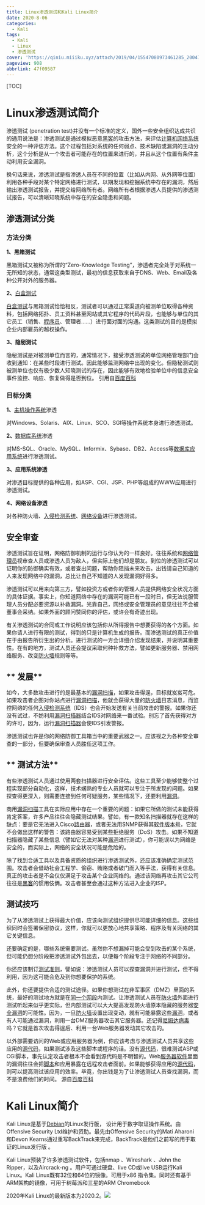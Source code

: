 ```yaml
---
title: Linux渗透测试和Kali Linux简介
date: 2020-8-06
categories:
  - Kali
tags:
  - Kali
  - Linux
  - 渗透测试
cover: 'https://qiniu.miiiku.xyz/attach/2019/04/15547080973461285_200478990.jpg'
pageview: 908
abbrlink: 47f09587
---
```


[TOC]
# Linux渗透测试简介
渗透测试 (penetration test)并没有一个标准的定义，国外一些安全组织达成共识的通用说法是：渗透测试是通过模拟恶意[黑客](https://baike.baidu.com/item/%E9%BB%91%E5%AE%A2)的攻击方法，来评估[计算机网络系统](https://baike.baidu.com/item/%E8%AE%A1%E7%AE%97%E6%9C%BA%E7%BD%91%E7%BB%9C%E7%B3%BB%E7%BB%9F)安全的一种评估方法。这个过程包括对系统的任何弱点、技术缺陷或漏洞的主动分析，这个分析是从一个攻击者可能存在的位置来进行的，并且从这个位置有条件主动利用安全漏洞。

换句话来说，渗透测试是指渗透人员在不同的位置（比如从内网、从外网等位置）利用各种手段对某个特定网络进行测试，以期发现和挖掘系统中存在的漏洞，然后输出渗透测试报告，并提交给网络所有者。网络所有者根据渗透人员提供的渗透测试报告，可以清晰知晓系统中存在的安全隐患和问题。
## **渗透测试分类**
### **方法分类**
**1、黑箱测试**

黑箱测试又被称为所谓的“Zero-Knowledge Testing”，渗透者完全处于对系统一无所知的状态，通常这类型测试，最初的信息获取来自于DNS、Web、Email及各种公开对外的服务器。

**2、**[白盒测试](https://baike.baidu.com/item/%E7%99%BD%E7%9B%92%E6%B5%8B%E8%AF%95)

[白盒测试](https://baike.baidu.com/item/%E7%99%BD%E7%9B%92%E6%B5%8B%E8%AF%95)与黑箱测试恰恰相反，测试者可以通过正常渠道向被测单位取得各种资料，包括网络拓扑、员工资料甚至网站或其它程序的代码片段，也能够与单位的其它员工（销售、[程序员](https://baike.baidu.com/item/%E7%A8%8B%E5%BA%8F%E5%91%98)、管理者……）进行面对面的沟通。这类测试的目的是模拟企业内部雇员的越权操作。

**3、隐秘测试**

隐秘测试是对被测单位而言的，通常情况下，接受渗透测试的单位网络管理部门会收到通知：在某些时段进行测试。因此能够监测网络中出现的变化。但隐秘测试则被测单位也仅有极少数人知晓测试的存在，因此能够有效地检验单位中的信息安全事件监控、响应、恢复做得是否到位。
引用自[百度百科](https://baike.baidu.com/item/%E6%B8%97%E9%80%8F%E6%B5%8B%E8%AF%95/7363639)
### **目标分类**

**1、**[主机操作系统](https://baike.baidu.com/item/%E4%B8%BB%E6%9C%BA%E6%93%8D%E4%BD%9C%E7%B3%BB%E7%BB%9F)渗透

对Windows、Solaris、AIX、Linux、SCO、SGI等操作系统本身进行渗透测试。

**2、**[数据库系统](https://baike.baidu.com/item/%E6%95%B0%E6%8D%AE%E5%BA%93%E7%B3%BB%E7%BB%9F)渗透

对MS-SQL、Oracle、MySQL、Informix、Sybase、DB2、Access等[数据库应用系统](https://baike.baidu.com/item/%E6%95%B0%E6%8D%AE%E5%BA%93%E5%BA%94%E7%94%A8%E7%B3%BB%E7%BB%9F)进行渗透测试。

**3、应用系统渗透**

对渗透目标提供的各种应用，如ASP、CGI、JSP、PHP等组成的WWW应用进行渗透测试。

**4、网络设备渗透**

对各种防火墙、[入侵检测系统](https://baike.baidu.com/item/%E5%85%A5%E4%BE%B5%E6%A3%80%E6%B5%8B%E7%B3%BB%E7%BB%9F)、[网络设备](https://baike.baidu.com/item/%E7%BD%91%E7%BB%9C%E8%AE%BE%E5%A4%87)进行渗透测试。
## **安全审查**

渗透测试旨在证明，网络防御机制的运行与你认为的一样良好。往往系统和[网络管理员](https://baike.baidu.com/item/%E7%BD%91%E7%BB%9C%E7%AE%A1%E7%90%86%E5%91%98)视审查人员或渗透人员为敌人，但实际上他们却是朋友。到位的渗透测试可以证明你的防御确实有效，或者查出问题，帮助你阻挡未来攻击。出钱请自己知道的人来发现网络中的漏洞，总比让自己不知道的人发现漏洞好得多。

渗透测试可以用来向第三方，譬如投资方或者你的管理人员提供网络安全状况方面的具体证据。事实上，你知道网络中存在的漏洞可能已有一段时日，但无法说服管理人员分配必要资源以补救漏洞。光靠自己，网络或安全管理员的意见往往不会被董事会采纳。如果外面的顾问赞同你的评估，或许会有奇迹出现。

有关渗透测试的合同或工作说明应该包括你从所得报告中想要获得的各个方面。如果你请人进行有限的测试，得到的只是计算机生成的报告。而渗透测试的真正价值在于由报告所衍生出的分析。进行测试的一方会详细介绍发现结果，并说明其重要性。在有的地方，测试人员还会提议采取何种补救方法，譬如更新服务器、禁用网络服务、改变[防火墙](https://baike.baidu.com/item/%E9%98%B2%E7%81%AB%E5%A2%99)规则等等。
## ** 发展**

如今，大多数攻击进行的是最基本的[漏洞扫描](https://baike.baidu.com/item/%E6%BC%8F%E6%B4%9E%E6%89%AB%E6%8F%8F)，如果攻击得逞，目标就岌岌可危。如果攻击者企图对你站点进行[漏洞扫描](https://baike.baidu.com/item/%E6%BC%8F%E6%B4%9E%E6%89%AB%E6%8F%8F)，他就会获得大量的[防火墙](https://baike.baidu.com/item/%E9%98%B2%E7%81%AB%E5%A2%99)日志消息，而监控网络的任何[入侵检测系统](https://baike.baidu.com/item/%E5%85%A5%E4%BE%B5%E6%A3%80%E6%B5%8B%E7%B3%BB%E7%BB%9F)（IDS）也会开始发送有关当前攻击的警报。如果你还没有试过，不妨利用[漏洞扫描器](https://baike.baidu.com/item/%E6%BC%8F%E6%B4%9E%E6%89%AB%E6%8F%8F%E5%99%A8)结合IDS对网络来一番试验。别忘了首先获得对方的许可，因为，运行[漏洞扫描器](https://baike.baidu.com/item/%E6%BC%8F%E6%B4%9E%E6%89%AB%E6%8F%8F%E5%99%A8)会使IDS引发警报。

渗透测试也许是你的网络防御工具箱当中的重要武器之一。应该视之为各种安全审查的一部分，但要确保审查人员胜任这项工作。
## ** 测试方法**

有些渗透测试人员通过使用两套扫描器进行安全评估。这些工具至少能够使整个过程实现部分自动化，这样，技术娴熟的专业人员就可以专注于所发现的问题。如果探查得更深入，则需要连接到任何可疑服务，某些情况下，还要利用[漏洞](https://baike.baidu.com/item/%E6%BC%8F%E6%B4%9E)。

商用[漏洞扫描](https://baike.baidu.com/item/%E6%BC%8F%E6%B4%9E%E6%89%AB%E6%8F%8F)工具在实际应用中存在一个重要的问题：如果它所做的测试未能获得肯定答案，许多产品往往会隐藏测试结果。譬如，有一款知名扫描器就存在这样的缺点：要是它无法进入Cisco[路由器](https://baike.baidu.com/item/%E8%B7%AF%E7%94%B1%E5%99%A8)，或者无法用SNMP获得其[软件版本号](https://baike.baidu.com/item/%E8%BD%AF%E4%BB%B6%E7%89%88%E6%9C%AC%E5%8F%B7)，它就不会做出这样的警告：该路由器容易受到某些拒绝服务（DoS）攻击。如果不知道扫描器隐藏了某些信息（譬如它无法对某种[漏洞](https://baike.baidu.com/item/%E6%BC%8F%E6%B4%9E)进行测试），你可能误以为网络是安全的，而实际上，网络的安全状况可能是危险的。

除了找到合适工具以及具备资质的组织进行渗透测试外，还应该准确确定测试范围。攻击者会借助社会工程学、偷窃、贿赂或者破门而入等手法，获得有关信息。真正的攻击者是不会仅仅满足于攻击某个企业网络的。通过该网络再攻击其它公司往往是[黑客](https://baike.baidu.com/item/%E9%BB%91%E5%AE%A2)的惯用伎俩。攻击者甚至会通过这种方法进入企业的ISP。

## **测试技巧**

为了从渗透测试上获得最大价值，应该向测试组织提供尽可能详细的信息。这些组织同时会签署保密协议，这样，你就可以更放心地共享策略、程序及有关网络的其它关键信息。

还要确定的是，哪些系统需要测试。虽然你不想漏掉可能会受到攻击的某个系统，但可能仍想分阶段把渗透测试外包出去，以便每个阶段专注于网络的不同部分。

你还应该制订[测试准则](https://baike.baidu.com/item/%E6%B5%8B%E8%AF%95%E5%87%86%E5%88%99)，譬如说：渗透测试人员可以探查漏洞并进行测试，但不得利用，因为这可能会危及到你想要保护的系统。

此外，你还要提供合适的测试途径。如果你想测试在非军事区（DMZ）里面的系统，最好的测试地方就是在[同一个网段](https://baike.baidu.com/item/%E5%90%8C%E4%B8%80%E4%B8%AA%E7%BD%91%E6%AE%B5)内测试。让渗透测试人员在[防火墙](https://baike.baidu.com/item/%E9%98%B2%E7%81%AB%E5%A2%99)外面进行测试听起来似乎更实际，但内部测试可以大大提高发现防火墙原本隐藏的服务器[安全漏洞](https://baike.baidu.com/item/%E5%AE%89%E5%85%A8%E6%BC%8F%E6%B4%9E)的可能性。因为，一旦[防火墙](https://baike.baidu.com/item/%E9%98%B2%E7%81%AB%E5%A2%99)设置出现变动，就有可能暴露这些[漏洞](https://baike.baidu.com/item/%E6%BC%8F%E6%B4%9E)，或者有人可能通过漏洞，利用一台DMZ服务器攻击其它服务器。还记得[尼姆达病毒](https://baike.baidu.com/item/%E5%B0%BC%E5%A7%86%E8%BE%BE%E7%97%85%E6%AF%92)吗？它就是首次攻击得逞后、利用一台Web服务器发动其它攻击的。

以外部需要访问的Web或应用服务器为例，你应该考虑与渗透测试人员共享这些应用的[源代码](https://baike.baidu.com/item/%E6%BA%90%E4%BB%A3%E7%A0%81)，如果测试涉及这些脚本或程序的话。没有[源代码](https://baike.baidu.com/item/%E6%BA%90%E4%BB%A3%E7%A0%81)，很难测试ASP或CGI脚本，事先认定攻击者根本不会看到源代码是不明智的。Web[服务器软件](https://baike.baidu.com/item/%E6%9C%8D%E5%8A%A1%E5%99%A8%E8%BD%AF%E4%BB%B6)里面的漏洞往往会把[脚本](https://baike.baidu.com/item/%E8%84%9A%E6%9C%AC)和应用暴露在远程攻击者面前。如果能够获得应用的[源代码](https://baike.baidu.com/item/%E6%BA%90%E4%BB%A3%E7%A0%81)，则可以提高测试该应用的效率。毕竟，你出钱是为了让渗透测试人员查找漏洞，而不是浪费他们的时间。
源自[百度百科](https://baike.baidu.com/item/%E6%B8%97%E9%80%8F%E6%B5%8B%E8%AF%95/7363639)

# Kali Linux简介
Kali Linux是基于[Debian](https://baike.baidu.com/item/Debian/748667)的Linux发行版， 设计用于数字取证操作系统。由Offensive Security Ltd维护和资助。最先由Offensive Security的Mati Aharoni和Devon Kearns通过重写BackTrack来完成，BackTrack是他们之前写的用于取证的Linux发行版 。

Kali Linux预装了许多渗透测试软件，包括nmap 、Wireshark 、John the Ripper，以及Aircrack-ng 。用户可通过硬盘、live CD或live USB运行Kali Linux。Kali Linux既有32位和64位的镜像。可用于x86 指令集。同时还有基于ARM架构的镜像，可用于树莓派和三星的ARM Chromebook

2020年Kali Linux的最新版本为2020.2。![](https://s1.ax1x.com/2020/10/07/0dWn61.jpg)